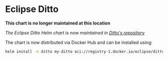 # Eclipse Ditto

**This chart is no longer maintained at this location**

*The Eclipse Ditto Helm chart is now maintained in [Ditto's repository](https://github.com/eclipse-ditto/ditto/tree/master/deployment/helm)*

The chart is now distributed via Docker Hub and can be installed using:
```bash
helm install -n ditto my-ditto oci://registry-1.docker.io/eclipse/ditto --version <version> --wait
```
